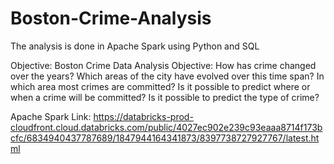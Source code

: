 # Boston-Crime-Analysis
The analysis is done in Apache Spark using Python and SQL

Objective:
Boston Crime Data Analysis Objective:
How has crime changed over the years?
Which areas of the city have evolved over this time span?
In which area most crimes are committed?
Is it possible to predict where or when a crime will be committed?
Is it possible to predict the type of crime?

Apache Spark Link: https://databricks-prod-cloudfront.cloud.databricks.com/public/4027ec902e239c93eaaa8714f173bcfc/6834940437787689/1847944164341873/8397738727927767/latest.html
